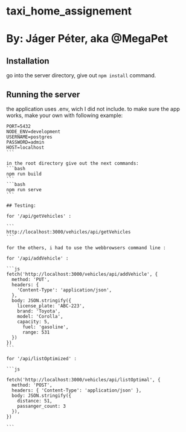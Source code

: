 # taxi_home_assignement

# By: Jáger Péter, aka @MegaPet

## Installation

go into the server directory, give out 
``` npm install ```
command.

## Running the server

the application uses .env, wich I did not include.
to make sure the app works, make your own with following example:

````
PORT=5432
NODE_ENV=development
USERNAME=postgres
PASSWORD=admin
HOST=localhost
```

in the root directory give out the next commands:
```bash
npm run build
```
```bash
npm run serve
```

## Testing:

for '/api/getVehicles' :

```
http://localhost:3000/vehicles/api/getVehicles
```

for the others, i had to use the webbrowsers command line :

for '/api/addVehicle' :

```js
fetch('http://localhost:3000/vehicles/api/addVehicle', {
  method: 'PUT',
  headers: {
    'Content-Type': 'application/json',
  },
  body: JSON.stringify({
    license_plate: 'ABC-223',
    brand: 'Toyota',
    model: 'Corolla',
    capacity: 5,
      fuel: 'gasoline',
      range: 531
  })
})
```

for '/api/listOptimized' :

```js

fetch('http://localhost:3000/vehicles/api/listOptimal', {
  method: 'POST',
  headers: { 'Content-Type': 'application/json' },
  body: JSON.stringify({
    distance: 51,
    passanger_count: 3
  }),
})

```